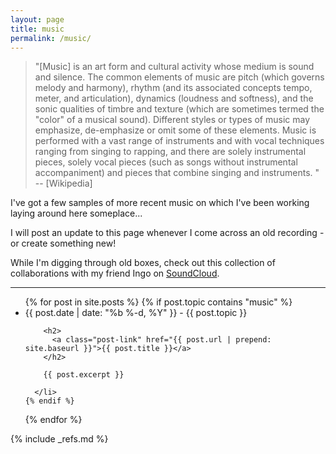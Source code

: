 ```yaml
---
layout: page
title: music
permalink: /music/
---
```


> &quot;[Music] is an art form and cultural activity whose medium is sound and silence. The common elements of music
> are pitch (which governs melody and harmony), rhythm (and its associated concepts tempo, meter, and articulation),
> dynamics (loudness and softness), and the sonic qualities of timbre and texture (which are sometimes termed the
> "color" of a musical sound). Different styles or types of music may emphasize, de-emphasize or omit some of these
> elements. Music is performed with a vast range of instruments and with vocal techniques ranging from singing to
> rapping, and there are solely instrumental pieces, solely vocal pieces (such as songs without instrumental
> accompaniment) and pieces that combine singing and instruments. &quot; -- [Wikipedia]

I've got a few samples of more recent music on which I've been working laying around here someplace...

I will post an update to this page whenever I come across an old recording - or create something new!

While I'm digging through old boxes, check out this collection of collaborations with my friend Ingo on
[SoundCloud](https://soundcloud.com/search?q=indgo%20blues%20featuring%20richard%20golden).

---

<ul class="post-list">
  {% for post in site.posts %}
    {% if post.topic contains "music" %}
      <li>
        <span class="post-meta">{{ post.date | date: "%b %-d, %Y" }}</span>&nbsp;-&nbsp;<span>{{ post.topic }}</span>

        <h2>
          <a class="post-link" href="{{ post.url | prepend: site.baseurl }}">{{ post.title }}</a>
        </h2>

        {{ post.excerpt }}

      </li>
    {% endif %}
  {% endfor %}
</ul>


{% include _refs.md %}
